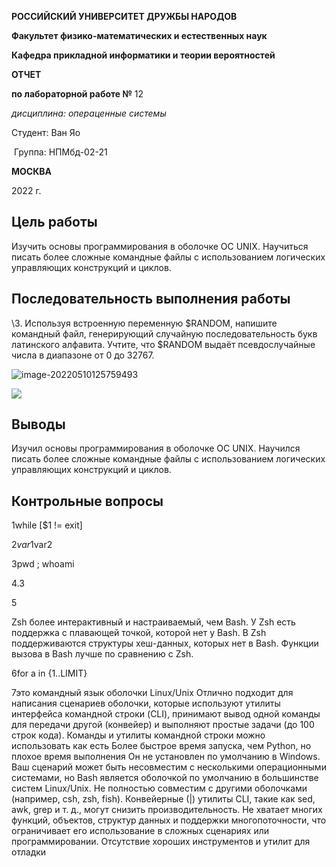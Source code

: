 **РОССИЙСКИЙ УНИВЕРСИТЕТ ДРУЖБЫ НАРОДОВ**

**Факультет физико-математических и естественных наук**

**Кафедра прикладной информатики и теории вероятностей**

 

 

 

 

 

**ОТЧЕТ** 

**по лабораторной работе №**  12

*дисциплина:* *операценные системы*

 

 

 

 

 

 

 

 

 

Студент:       Ван Яо            

 

​                                      Группа:                    НПМбд-02-21

 

 

 

 

 

 

 

**МОСКВА**

2022  г.

##  Цель работы

Изучить основы программирования в оболочке ОС UNIX. Научиться писать более сложные командные файлы с использованием логических управляющих конструкций и циклов.

##  Последовательность выполнения работы

\3. Используя встроенную переменную $RANDOM, напишите командный файл, генерирующий случайную последовательность букв латинского алфавита. Учтите, что $RANDOM выдаёт псевдослучайные числа в диапазоне от 0 до 32767.

![image-20220510125759493](C:\Users\王耀\AppData\Roaming\Typora\typora-user-images\image-20220510125759493.png)

![](C:\Users\王耀\AppData\Roaming\Typora\typora-user-images\image-20220510125825184.png)

##  Выводы

Изучил основы программирования в оболочке ОС UNIX. Научился писать более сложные командные файлы с использованием логических управляющих конструкций и циклов.

## Контрольные вопросы

1while [$1 != exit]

2$var1$var2

3pwd ; whoami

4.3

5

Zsh более интерактивный и настраиваемый, чем Bash.
У Zsh есть поддержка с плавающей точкой, которой нет у Bash.
В Zsh поддерживаются структуры хеш-данных, которых нет в Bash.
Функции вызова в Bash лучше по сравнению с Zsh.

6for a in {1..LIMIT}

7это командный язык оболочки Linux/Unix Отлично подходит для написания сценариев оболочки, которые используют утилиты интерфейса командной строки (CLI), принимают вывод одной команды для передачи другой (конвейер) и выполняют простые задачи (до 100 строк кода). Команды и утилиты командной строки можно использовать как есть Более быстрое время запуска, чем Python, но плохое время выполнения Он не установлен по умолчанию в Windows. Ваш сценарий может быть несовместим с несколькими операционными системами, но Bash является оболочкой по умолчанию в большинстве систем Linux/Unix. Не полностью совместим с другими оболочками (например, csh, zsh, fish). Конвейерные (|) утилиты CLI, такие как sed, awk, grep и т. д., могут снизить производительность. Не хватает многих функций, объектов, структур данных и поддержки многопоточности, что ограничивает его использование в сложных сценариях или программировании. Отсутствие хороших инструментов и утилит для отладки